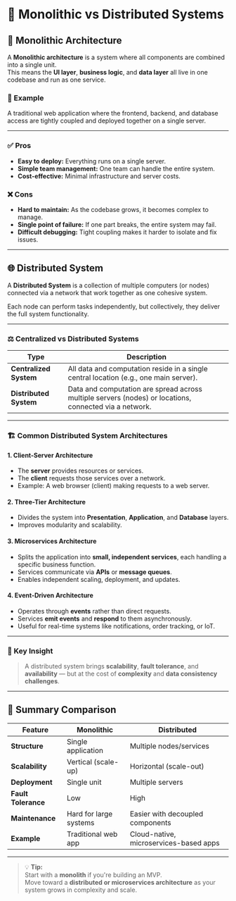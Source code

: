 # 🧱 Monolithic vs Distributed Systems

## 🧩 Monolithic Architecture

A **Monolithic architecture** is a system where all components are combined into a single unit.  
This means the **UI layer**, **business logic**, and **data layer** all live in one codebase and run as one service.

### 🔹 Example
A traditional web application where the frontend, backend, and database access are tightly coupled and deployed together on a single server.

---

### ✅ Pros
- **Easy to deploy:** Everything runs on a single server.  
- **Simple team management:** One team can handle the entire system.  
- **Cost-effective:** Minimal infrastructure and server costs.

### ❌ Cons
- **Hard to maintain:** As the codebase grows, it becomes complex to manage.  
- **Single point of failure:** If one part breaks, the entire system may fail.  
- **Difficult debugging:** Tight coupling makes it harder to isolate and fix issues. 

---

## 🌐 Distributed System

A **Distributed System** is a collection of multiple computers (or nodes) connected via a network that work together as one cohesive system.

Each node can perform tasks independently, but collectively, they deliver the full system functionality.

---

### ⚖️ Centralized vs Distributed Systems

| Type | Description |
|------|--------------|
| **Centralized System** | All data and computation reside in a single central location (e.g., one main server). |
| **Distributed System** | Data and computation are spread across multiple servers (nodes) or locations, connected via a network. |

---

### 🏗️ Common Distributed System Architectures

#### 1. **Client-Server Architecture**
- The **server** provides resources or services.  
- The **client** requests those services over a network.  
- Example: A web browser (client) making requests to a web server.

#### 2. **Three-Tier Architecture**
- Divides the system into **Presentation**, **Application**, and **Database** layers.  
- Improves modularity and scalability.

#### 3. **Microservices Architecture**
- Splits the application into **small, independent services**, each handling a specific business function.  
- Services communicate via **APIs** or **message queues**.  
- Enables independent scaling, deployment, and updates.

#### 4. **Event-Driven Architecture**
- Operates through **events** rather than direct requests.  
- Services **emit events** and **respond** to them asynchronously.  
- Useful for real-time systems like notifications, order tracking, or IoT.

---

### 🧠 Key Insight
> A distributed system brings **scalability**, **fault tolerance**, and **availability** — but at the cost of **complexity** and **data consistency challenges**.

---

## 🧾 Summary Comparison

| Feature | Monolithic | Distributed |
|----------|-------------|--------------|
| **Structure** | Single application | Multiple nodes/services |
| **Scalability** | Vertical (scale-up) | Horizontal (scale-out) |
| **Deployment** | Single unit | Multiple servers |
| **Fault Tolerance** | Low | High |
| **Maintenance** | Hard for large systems | Easier with decoupled components |
| **Example** | Traditional web app | Cloud-native, microservices-based apps |

---

> 💡 **Tip:**  
> Start with a **monolith** if you're building an MVP.  
> Move toward a **distributed or microservices architecture** as your system grows in complexity and scale.
